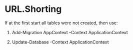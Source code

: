 # URL.Shorting
If at the first start all tables were not created, then use:

1) Add-Migration AppContext -Context ApplicationContext

2) Update-Database -Context ApplicationContext

